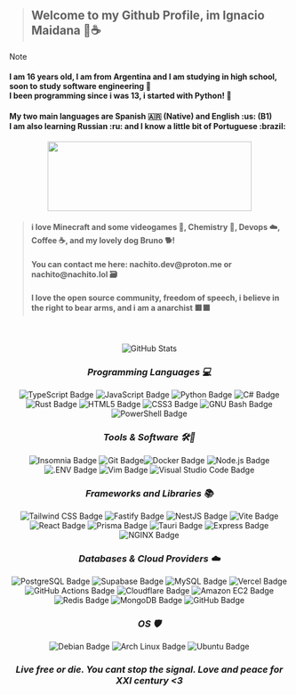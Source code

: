 
>## Welcome to my Github Profile, im Ignacio Maidana 🌴☕

>[!NOTE]
><h4>I am 16 years old, I am from Argentina and I am studying in high school, soon to study software engineering 🏫 <br> I been programming since i was 13, i started with Python! 🧒 </h4>
><h4> My two main languages are Spanish 🇦🇷 (Native) and English :us: (B1) <br> I am also learning Russian :ru: and I know a little bit of Portuguese :brazil: </h4>


<p align="center">
<img height=125 width=367 src="https://github.com/nachitodev/nachitodev/assets/67612701/76f7e14d-5dca-4123-99fa-e0f8a3396fae"/>
</p>

><h4>i love Minecraft and some videogames 🍏, Chemistry 🧪, Devops ☁️, Coffee ☕, and my lovely dog Bruno 🐕! </h4>
><h4 href="mailto:nachito.dev@proton.me">You can contact me here: nachito.dev@proton.me or nachito@nachito.lol 🗃️</h4>
><h4>I love the open source community, freedom of speech, i believe in the right to bear arms, and i am a anarchist 🟥⬛ </h4>
<div align="center">

<br>

![GitHub Stats](https://gh-readme-profile.vercel.app/api?username=nachitodev&theme=dark)


### _**Programming Languages 💻**_

<img src="https://img.shields.io/badge/TypeScript-3178C6?logo=typescript&logoColor=fff&style=flat" alt="TypeScript Badge"> <img src="https://img.shields.io/badge/JavaScript-F7DF1E?logo=javascript&logoColor=000&style=flat" alt="JavaScript Badge">
<img src="https://img.shields.io/badge/Python-3776AB?logo=python&logoColor=fff&style=flat" alt="Python Badge">
<img src="https://img.shields.io/badge/C%23-512BD4?logo=csharp&logoColor=fff&style=flat" alt="C# Badge">
<img src="https://img.shields.io/badge/Rust-000?logo=rust&logoColor=fff&style=flat" alt="Rust Badge"> <img src="https://img.shields.io/badge/HTML5-E34F26?logo=html5&logoColor=fff&style=flat" alt="HTML5 Badge"> <img src="https://img.shields.io/badge/CSS3-1572B6?logo=css3&logoColor=fff&style=flat" alt="CSS3 Badge"> <img src="https://img.shields.io/badge/GNU%20Bash-4EAA25?logo=gnubash&logoColor=fff&style=flat" alt="GNU Bash Badge"> <img src="https://img.shields.io/badge/PowerShell-5391FE?logo=powershell&logoColor=fff&style=flat" alt="PowerShell Badge">

### _**Tools & Software 🛠️🔮**_

<img src="https://img.shields.io/badge/Insomnia-4000BF?logo=insomnia&logoColor=fff&style=flat" alt="Insomnia Badge"> <img src="https://img.shields.io/badge/Git-F05032?logo=git&logoColor=fff&style=flat" alt="Git Badge"><img src="https://img.shields.io/badge/Docker-2496ED?logo=docker&logoColor=fff&style=flat" alt="Docker Badge">
<img src="https://img.shields.io/badge/Node.js-393?logo=nodedotjs&logoColor=fff&style=flat" alt="Node.js Badge"> <img src="https://img.shields.io/badge/.ENV-ECD53F?logo=dotenv&logoColor=000&style=flat" alt=".ENV Badge">
<img src="https://img.shields.io/badge/Vim-019733?logo=vim&logoColor=fff&style=flat" alt="Vim Badge"> <img src="https://img.shields.io/badge/Visual%20Studio%20Code-007ACC?logo=visualstudiocode&logoColor=fff&style=flat" alt="Visual Studio Code Badge">

### _**Frameworks and Libraries 📚**_
<img src="https://img.shields.io/badge/Tailwind%20CSS-06B6D4?logo=tailwindcss&logoColor=fff&style=flat" alt="Tailwind CSS Badge"> <img src="https://img.shields.io/badge/Fastify-000?logo=fastify&logoColor=fff&style=flat" alt="Fastify Badge">
<img src="https://img.shields.io/badge/NestJS-E0234E?logo=nestjs&logoColor=fff&style=flat" alt="NestJS Badge">
<img src="https://img.shields.io/badge/Vite-646CFF?logo=vite&logoColor=fff&style=flat" alt="Vite Badge">
<img src="https://img.shields.io/badge/React-61DAFB?logo=react&logoColor=000&style=flat" alt="React Badge">
<img src="https://img.shields.io/badge/Prisma-2D3748?logo=prisma&logoColor=fff&style=flat" alt="Prisma Badge">
<img src="https://img.shields.io/badge/Tauri-24C8D8?logo=tauri&logoColor=fff&style=flat" alt="Tauri Badge">
<img src="https://img.shields.io/badge/Express-000?logo=express&logoColor=fff&style=flat" alt="Express Badge">
<img src="https://img.shields.io/badge/NGINX-009639?logo=nginx&logoColor=fff&style=flat" alt="NGINX Badge">

### _**Databases & Cloud Providers ☁️**_


<img src="https://img.shields.io/badge/PostgreSQL-4169E1?logo=postgresql&logoColor=fff&style=flat" alt="PostgreSQL Badge"> <img src="https://img.shields.io/badge/Supabase-3FCF8E?logo=supabase&logoColor=fff&style=flat" alt="Supabase Badge">
<img src="https://img.shields.io/badge/MySQL-4479A1?logo=mysql&logoColor=fff&style=flat" alt="MySQL Badge">
<img src="https://img.shields.io/badge/Vercel-000?logo=vercel&logoColor=fff&style=flat" alt="Vercel Badge">
<img src="https://img.shields.io/badge/GitHub%20Actions-2088FF?logo=githubactions&logoColor=fff&style=flat" alt="GitHub Actions Badge"> <img src="https://img.shields.io/badge/Cloudflare-F38020?logo=cloudflare&logoColor=fff&style=flat" alt="Cloudflare Badge"> <img src="https://img.shields.io/badge/Amazon%20EC2-F90?logo=amazonec2&logoColor=fff&style=flat" alt="Amazon EC2 Badge"><img src="https://img.shields.io/badge/Redis-DC382D?logo=redis&logoColor=fff&style=flat" alt="Redis Badge"> <img src="https://img.shields.io/badge/MongoDB-47A248?logo=mongodb&logoColor=fff&style=flat" alt="MongoDB Badge"> <img src="https://img.shields.io/badge/GitHub-181717?logo=github&logoColor=fff&style=flat" alt="GitHub Badge">
 

### _**OS 🛡️**_
<img src="https://img.shields.io/badge/Debian-A81D33?logo=debian&logoColor=fff&style=flat" alt="Debian Badge"> <img src="https://img.shields.io/badge/Arch%20Linux-1793D1?logo=archlinux&logoColor=fff&style=flat" alt="Arch Linux Badge"> <img src="https://img.shields.io/badge/Ubuntu-E95420?logo=ubuntu&logoColor=fff&style=flat" alt="Ubuntu Badge">


### _Live free or die. You cant stop the signal. Love and peace for XXI century <3_

</div>



